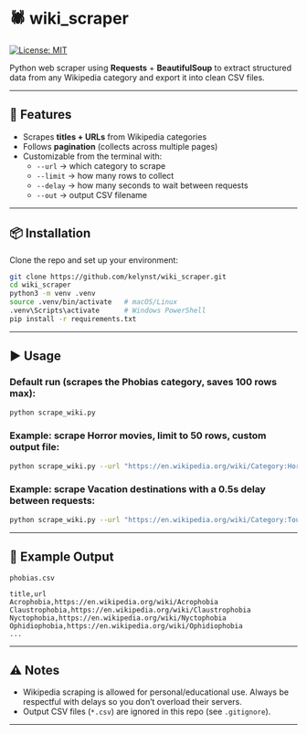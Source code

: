 # 🕷️ wiki_scraper  
[![License: MIT](https://img.shields.io/badge/License-MIT-yellow.svg)](https://opensource.org/licenses/MIT)

Python web scraper using **Requests** + **BeautifulSoup** to extract structured data from any Wikipedia category and export it into clean CSV files.  

---

## 📌 Features  
- Scrapes **titles + URLs** from Wikipedia categories  
- Follows **pagination** (collects across multiple pages)  
- Customizable from the terminal with:  
  - `--url` → which category to scrape  
  - `--limit` → how many rows to collect  
  - `--delay` → how many seconds to wait between requests  
  - `--out` → output CSV filename  

---

## 📦 Installation  

Clone the repo and set up your environment:  

```bash
git clone https://github.com/kelynst/wiki_scraper.git
cd wiki_scraper
python3 -m venv .venv
source .venv/bin/activate   # macOS/Linux
.venv\Scripts\activate      # Windows PowerShell
pip install -r requirements.txt
```

---

## ▶️ Usage  

### Default run (scrapes the Phobias category, saves 100 rows max):  
```bash
python scrape_wiki.py
```

### Example: scrape Horror movies, limit to 50 rows, custom output file:  
```bash
python scrape_wiki.py --url "https://en.wikipedia.org/wiki/Category:Horror_films" --limit 50 --out horror_movies.csv
```

### Example: scrape Vacation destinations with a 0.5s delay between requests:  
```bash
python scrape_wiki.py --url "https://en.wikipedia.org/wiki/Category:Tourist_attractions" --limit 200 --delay 0.5 --out vacation_spots.csv
```

---

## 📝 Example Output  

`phobias.csv`  

```
title,url
Acrophobia,https://en.wikipedia.org/wiki/Acrophobia
Claustrophobia,https://en.wikipedia.org/wiki/Claustrophobia
Nyctophobia,https://en.wikipedia.org/wiki/Nyctophobia
Ophidiophobia,https://en.wikipedia.org/wiki/Ophidiophobia
...
```

---

## ⚠️ Notes  

- Wikipedia scraping is allowed for personal/educational use. Always be respectful with delays so you don’t overload their servers.  
- Output CSV files (`*.csv`) are ignored in this repo (see `.gitignore`).  

---
